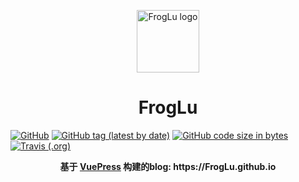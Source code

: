 <p align="center"><a href="https://FrogLu.github.io" target="_blank" rel="noopener noreferrer"><img width="100" src="https://cdn.nlark.com/yuque/0/2018/jpeg/104558/1542608111481-81418d7a-b61e-4f74-a1b0-6fec4302a7c4.jpeg" alt="FrogLu logo"></a></p>
<h1 align="center">FrogLu</h1>

[![GitHub](https://img.shields.io/github/license/FrogLu/blog.svg)](https://github.com/FrogLu/blog)
[![GitHub tag (latest by date)](https://img.shields.io/github/tag-date/FrogLu/blog.svg)](https://github.com/FrogLu/blog)
[![GitHub code size in bytes](https://img.shields.io/github/languages/code-size/FrogLu/blog.svg)](https://github.com/FrogLu/blog)
[![Travis (.org)](https://img.shields.io/travis/FrogLu/blog.svg)](https://github.com/FrogLu/blog)

<div align="center">
  <strong>
     基于 <a href="https://vuepress.vuejs.org/">VuePress</a> 构建的blog: https://FrogLu.github.io
  </strong>
</div>


